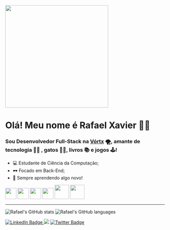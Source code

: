 <img src="https://user-images.githubusercontent.com/78372916/200951189-97ce432f-46d4-4d5f-9f3d-ac4e3e13d5a1.jpg" width="325px" align="center">

# Olá! Meu nome é Rafael Xavier 🐱‍💻
### Sou Desenvolvedor Full-Stack na [Vórtx](https://vortx.com.br/) 🌪, amante de tecnologia 👨‍💻 , gatos 🐱‍👤, livros 📚 e jogos 🕹!

- 💻 Estudante de Ciência da Computação;
- 🕶 Focado em Back-End;
- 🌱 Sempre aprendendo algo novo!

<div> 
  <img src="https://cdn.jsdelivr.net/gh/devicons/devicon/icons/javascript/javascript-original.svg" width="35px"/>
  <img src="https://cdn.jsdelivr.net/gh/devicons/devicon/icons/typescript/typescript-original.svg" width="35px"/>
  <img src="https://cdn.jsdelivr.net/gh/devicons/devicon/icons/nodejs/nodejs-original-wordmark.svg" width="35px"/>
  <img src="https://cdn.jsdelivr.net/gh/devicons/devicon/icons/react/react-original-wordmark.svg" width="35px"/>
  <img src="https://cdn.jsdelivr.net/gh/devicons/devicon/icons/html5/html5-original.svg" width="45px"/>
  <img src="https://cdn.jsdelivr.net/gh/devicons/devicon/icons/csharp/csharp-original.svg" width="45px"/>
</div>

---
![Rafael's GitHub stats](https://github-readme-stats.vercel.app/api?username=rafaelxvr&show_icons=true&theme=radical)
![Rafael's GitHub languages](https://github-readme-stats.vercel.app/api/top-langs/?username=rafaelxvr&layout=compact&theme=radical&count-private=true)

<div id="badges">
  <a href = "https://github.com/rafaelxvr">
    <img src="https://img.shields.io/badge/LinkedIn-blue?style=for-the-badge&logo=linkedin&logoColor=white" alt="LinkedIn Badge"/>
  </a>
  <a href="https://instagram.com/rafaelxvr" target="_blank"><img src="https://img.shields.io/badge/-Instagram-%23E4405F?style=for-the-badge&logo=instagram&logoColor=white" target="_blank"></a>
  <a href = "[https://github.com/rafaelxvr](https://twitter.com/dangeroumasters)">
    <img src="https://img.shields.io/badge/Twitter-blue?style=for-the-badge&logo=twitter&logoColor=white" alt="Twitter Badge"/>
  </a>
</div>
